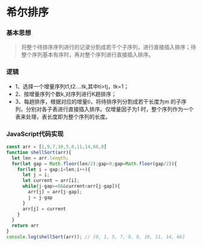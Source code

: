 # 希尔排序  

### 基本思想

> 将整个待排序序列进行的记录分割成若干个子序列，进行直接插入排序；待整个序列基本有序时，再对整个序列进行直接插入排序。  

### 逻辑  

* 1、选择一个增量序列t1,t2....tk,其中ti>tj，tk=1；  
* 2、按增量序列个数k,对序列进行K趟排序；  
* 3、每趟排序，根据对应的增量ti，将待排序列分割成若干长度为m 的子序列，分别对各子表进行直接插入排序。仅增量因子为1 时，整个序列作为一个表来处理，表长度即为整个序列的长度。

### JavaScript代码实现  

```javascript
const arr = [1,9,7,10,5,8,11,14,66,0]
function shellSort(arr){
  let len = arr.length;
  for(let gap = Math.floor(len/2);gap>0;gap=Math.floor(gap/2)){
    for(let i = gap;i<len;i++){
      let j = i;
      let current = arr[i];
      while(j-gap>=0&&current<arr[j-gap]){
        arr[j] = arr[j-gap];
        j = j-gap
      }
      arr[j] = current
    }
  }
  return arr
}
console.log(shellSort(arr)); // [0, 1, 5, 7, 8, 9, 10, 11, 14, 66]
```

